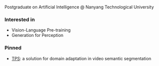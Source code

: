 Postgraduate on Artificial Intelligence @ Nanyang Technological University 

### Interested in
- Vision-Language Pre-training
- Generation for Perception

### Pinned
- [TPS](https://github.com/xing0047/TPS): a solution for domain adaptation in video semantic segmentation

<!--
**xing0047/xing0047** is a ✨ _special_ ✨ repository because its `README.md` (this file) appears on your GitHub profile.

Here are some ideas to get you started:

- 🔭 I’m currently working on ...
- 🌱 I’m currently learning ...
- 👯 I’m looking to collaborate on ...
- 🤔 I’m looking for help with ...
- 💬 Ask me about ...
- 📫 How to reach me: ...
- 😄 Pronouns: ...
- ⚡ Fun fact: ...
-->
